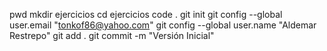 pwd
mkdir ejercicios
cd ejercicios
code .
git init
git config --global user.email "tonkof86@yahoo.com"
git config --global user.name "Aldemar Restrepo"
git add .
git commit -m "Versión Inicial"


